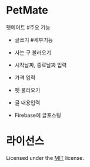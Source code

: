 # PetMate
펫메이트
#주요 기능

- 글쓰기
#세부기능

- 사는 구 불러오기
- 시작날짜, 종료날짜 입력
- 가격 입력
- 펫 불러오기
- 글 내용입력
- Firebase에 글포스팅

# 라이선스
Licensed under the [MIT](LICENSE) license.
